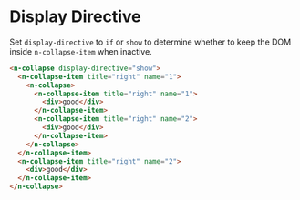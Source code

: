 # Display Directive

Set `display-directive` to `if` or `show` to determine whether to keep the DOM inside `n-collapse-item` when inactive.

```html
<n-collapse display-directive="show">
  <n-collapse-item title="right" name="1">
    <n-collapse>
      <n-collapse-item title="right" name="1">
        <div>good</div>
      </n-collapse-item>
      <n-collapse-item title="right" name="2">
        <div>good</div>
      </n-collapse-item>
    </n-collapse>
  </n-collapse-item>
  <n-collapse-item title="right" name="2">
    <div>good</div>
  </n-collapse-item>
</n-collapse>
```
